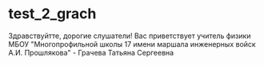 # test_2_grach
Здравствуйтте, дорогие слушатели!
Вас приветствует учитель физики МБОУ "Многопрофильной школы 17 имени маршала инженерных войск А.И. Прошлякова" - Грачева Татьяна Сергеевна